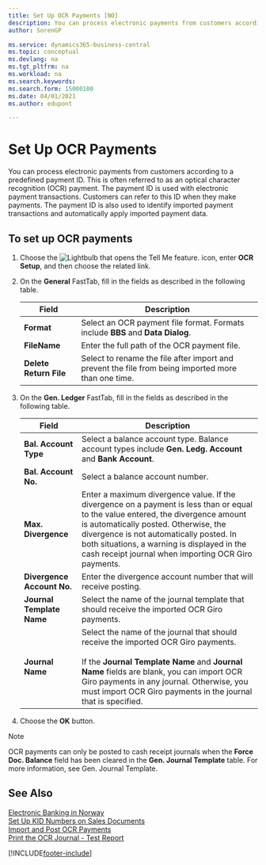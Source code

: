 ```yaml
---
title: Set Up OCR Payments [NO]
description: You can process electronic payments from customers according to a predefined payment ID in the Norwegian version. This is often referred to as an optical character recognition (OCR) payment.
author: SorenGP

ms.service: dynamics365-business-central
ms.topic: conceptual
ms.devlang: na
ms.tgt_pltfrm: na
ms.workload: na
ms.search.keywords:
ms.search.form: 15000100
ms.date: 04/01/2021
ms.author: edupont

---
```

# Set Up OCR Payments
You can process electronic payments from customers according to a predefined payment ID. This is often referred to as an optical character recognition (OCR) payment. The payment ID is used with electronic payment transactions. Customers can refer to this ID when they make payments. The payment ID is also used to identify imported payment transactions and automatically apply imported payment data.  

## To set up OCR payments  

1.  Choose the ![Lightbulb that opens the Tell Me feature.](../../media/ui-search/search_small.png "Tell me what you want to do") icon, enter **OCR Setup**, and then choose the related link.  
2.  On the **General** FastTab, fill in the fields as described in the following table.  

    |Field|Description|  
    |---------------------------------|---------------------------------------|  
    |**Format**|Select an OCR payment file format. Formats include **BBS** and **Data Dialog**.|  
    |**FileName**|Enter the full path of the OCR payment file.|  
    |**Delete Return File**|Select to rename the file after import and prevent the file from being imported more than one time.|  

3.  On the **Gen. Ledger** FastTab, fill in the fields as described in the following table.  

    |Field|Description|  
    |---------------------------------|---------------------------------------|  
    |**Bal. Account Type**|Select a balance account type. Balance account types include **Gen. Ledg. Account** and **Bank Account**.|  
    |**Bal. Account No.**|Select a balance account number.|  
    |**Max. Divergence**|Enter a maximum divergence value. If the divergence on a payment is less than or equal to the value entered, the divergence amount is automatically posted. Otherwise, the divergence is not automatically posted. In both situations, a warning is displayed in the cash receipt journal when importing OCR Giro payments.|  
    |**Divergence Account No.**|Enter the divergence account number that will receive posting.|  
    |**Journal Template Name**|Select the name of the journal template that should receive the imported OCR Giro payments.|  
    |**Journal Name**|Select the name of the journal that should receive the imported OCR Giro payments.<br /><br /> If the **Journal Template Name** and **Journal Name** fields are blank, you can import OCR Giro payments in any journal. Otherwise, you must import OCR Giro payments in the journal that is specified.|  

4.  Choose the **OK** button.  

> [!NOTE]  
>  OCR payments can only be posted to cash receipt journals when the **Force Doc. Balance** field has been cleared in the **Gen. Journal Template** table. For more information, see Gen. Journal Template.  

## See Also  
 [Electronic Banking in Norway](electronic-banking-in-norway.md)   
 [Set Up KID Numbers on Sales Documents](how-to-set-up-kid-numbers-on-sales-documents.md)   
 [Import and Post OCR Payments](how-to-import-and-post-ocr-payments.md)   
 [Print the OCR Journal - Test Report](how-to-print-the-ocr-journal-test-report.md)   
 


[!INCLUDE[footer-include](../../includes/footer-banner.md)]